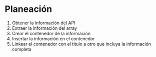 # Planeación

1. Obtener la información del API
2. Extraer la información del array
3. Crear el contenedor de la información
4. Insertar la información en el contenedor
5. Linkear el contenedor con el titulo a otro que incluya la información completa
 
